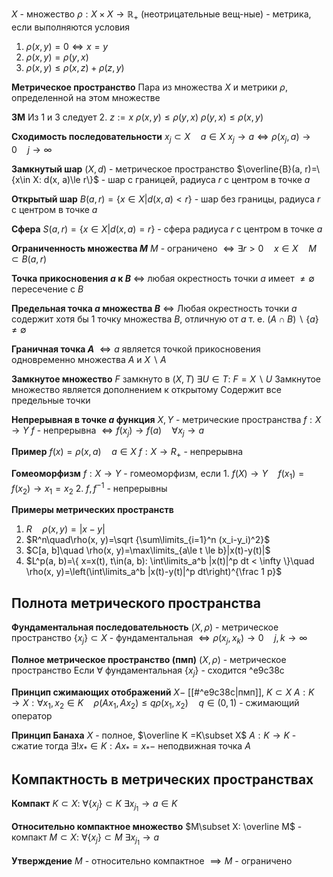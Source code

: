 
$X$ - множество
$\rho: X \times X \to \mathbb{R_{+}}$ (неотрицательные вещ-ные) - метрика, если выполняются условия
1. $\rho \left( x, y \right) = 0 \iff x = y$
2. $\rho \left( x, y \right) = \rho \left( y, x \right)$
3. $\rho \left( x, y \right) \leq \rho \left( x, z \right) + \rho \left( z, y \right)$

**Метрическое пространство**
	Пара из множества $X$ и метрики $\rho$, определенной на этом множестве

**3М**
	Из 1 и 3 следует 2.
	$z := x$
	$\rho \left( x, y \right) \leq \rho \left( y, x \right)$
	$\rho \left( y, x \right) \leq \rho \left( x, y \right)$

**Сходимость последовательности**
	${x_j}\subset X\quad a \in X$
	$x_j\to a \iff \rho(x_j, a) \to 0 \quad j \to \infty$

**Замкнутый шар**
	$(X, d)$ - метрическое пространство
	$\overline{B}(a, r)=\{x\in X: d(x, a)\le r\}$ - шар с границей, радиуса $r$ с центром в точке $a$

**Открытый шар**
	$B(a, r) = \left\{x \in X | d(x, a) < r\right\}$ - шар без границы, радиуса $r$ с центром в точке $a$

**Сфера**
	$S(a, r) = \left\{x \in X | d(x, a) = r\right\}$ - сфера радиуса $r$ с центром в точке $a$	

**Ограниченность множества $M$**
	$M$ - ограничено $\iff\exists r>0\quad x\in X\quad M\subset B(a, r)$

**Точка прикосновения $a$ к $B$**
	$\iff$ любая окрестность точки $a$ имеет $\neq \emptyset$ пересечение с $B$

**Предельная точка $a$ множества $B$**
	$\iff$ Любая окрестность точки $a$ содержит хотя бы $1$ точку множества $B$, отличную от $a$
	т. е. $\left( A \cap B \right)\backslash\{ a \} \neq \emptyset$

**Граничная точка $A$**
	$\iff a$ является точкой прикосновения одновременно множества $A$ и $X \backslash A$ 

**Замкнутое множество**
	$F$ замкнуто в $(X, T)$
	$\exists U \in T:\ F = X \backslash U$
	Замкнутое множество является дополнением к открытому
	Содержит все предельные точки

**Непрерывная в точке $a$ функция**
	$X, Y$ - метрические пространства
	$f:X\to Y$
	$f$ - непрерывна $\iff f(x_j)\to f(a) \quad \forall x_j \to a$

**Пример**
	$f(x)=\rho(x, a)\quad a\in X$
	$f:X\to R_+$ - непрерывна

**Гомеоморфизм**
	$f:X\to Y$ - гомеоморфизм, если
	1. $f(X)\to Y\quad f(x_1)=f(x_2)\to x_1=x_2$
	2. $f, f^{-1}$ - непрерывны

**Примеры метрических пространств**
1. $R\quad \rho(x, y)=|x-y|$
2. $R^n\quad\rho(x, y)=\sqrt {\sum\limits_{i=1}^n (x_i-y_i)^2}$
3. $C[a, b]\quad \rho(x, y)=\max\limits_{a\le t \le b}|x(t)-y(t)|$
4. $L^p(a, b)=\{ x=x(t), t\in(a, b): \int\limits_a^b |x(t)|^p dt < \infty \}\quad \rho(x, y)=\left(\int\limits_a^b |x(t)-y(t)|^p dt\right)^{\frac 1 p}$

## Полнота метрического пространства

**Фундаментальная последовательность**
	$(X, \rho)$ - метрическое пространство
	$\{x_j \}\subset X$ - фундаментальная $\iff \rho(x_j, x_k)\to 0\quad j, k \to \infty$

**Полное  метрическое пространство (пмп)**
	$\left( X, \rho \right)$ - метрическое пространство
	Если $\forall$ фундаментальная $\left\{ x_{j} \right\}$ - сходится ^e9c38c

**Принцип сжимающих отображений**
	$X-$ [[#^e9c38c|пмп]], $K\subset X$
	$A:K\to X: \forall x_1, x_2 \in K\quad \rho(Ax_1,Ax_2)\le q \rho(x_1, x_2)\quad q\in (0, 1)$ - сжимающий оператор

**Принцип Банаха**
	$X$ - полное, $\overline K =K\subset X$
	$A:K\to K$ - сжатие
	тогда $\exists! x_*\in K: Ax_*=x_*-$ неподвижная точка $A$

## Компактность в метрических пространствах

**Компакт**
	$K\subset X:~ \forall \{ x_j \}\subset K ~\exists x_{j_1}\to a\in K$

**Относительно компактное множество**
	$M\subset X: \overline M$ - компакт
	$M\subset X:~ \forall \{ x_j \}\subset M ~\exists x_{j_1}\to a$

**Утверждение**
	$M$ - относительно компактное $\implies M$ - ограничено

